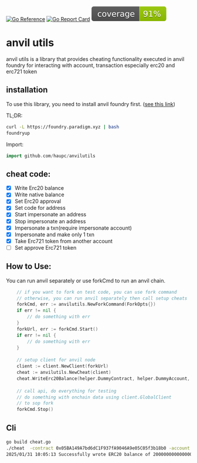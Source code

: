 [![Go Reference](https://pkg.go.dev/badge/github.com/Haupc/anvilutils.svg)](https://pkg.go.dev/github.com/Haupc/anvilutils)
[![Go Report Card](https://goreportcard.com/badge/github.com/haupc/anvilutils)](https://goreportcard.com/report/github.com/haupc/anvilutils)
[![Go Coverage Badge](https://raw.githubusercontent.com/Haupc/anvilutils/badges/.badges/master/coverage.svg)](https://raw.githubusercontent.com/Haupc/anvilutils/badges/.badges/master/coverage.svg)
# anvil utils
anvil utils is a library that provides cheating functionality executed in anvil foundry for interacting with account, transaction especially erc20 and erc721 token

## installation

To use this library, you need to install anvil foundry first. ([see this link](https://book.getfoundry.sh/getting-started/installation))

TL;DR:
```bash
curl -L https://foundry.paradigm.xyz | bash
foundryup
```

Import:
```go
import github.com/haupc/anvilutils
```

## cheat code:

- [x] Write Erc20 balance
- [x] Write native balance
- [x] Set Erc20 approval
- [x] Set code for address
- [x] Start impersonate an address
- [x] Stop impersonate an address
- [x] Impersonate a txn(require impersonate account)
- [x] Impersonate and make only 1 txn
- [x] Take Erc721 token from another account
- [ ] Set approve Erc721 token

## How to Use:

You can run anvil separately or use forkCmd to run an anvil chain.
```go
    // if you want to fork on test code, you can use fork command
    // otherwise, you can run anvil separately then call setup cheats
    forkCmd, err := anvilutils.NewForkCommand(ForkOpts{})
    if err != nil {
        // do something with err
    }
    forkUrl, err := forkCmd.Start()
    if err != nil {
        // do something with err
    }

    // setup client for anvil node
    client := client.NewClient(forkUrl)
    cheat := anvilutils.NewCheat(client)
    cheat.WriteErc20Balance(helper.DummyContract, helper.DummyAccount, big.NewInt(1234567890123))
    
    // call api, do everything for testing
    // do something with onchain data using client.GlobalClient
    // to sop fork
    forkCmd.Stop()
```

## Cli

```bash
go build cheat.go
./cheat  -contract 0x05BA149A7bd6dC1F937fA9046A9e05C05f3b18b0 -account 0x6a956f0AEd3b8625F20d696A5e934A5DE8C27A2C -amount 2000000000000000000000000
2025/01/31 10:05:13 Successfully wrote ERC20 balance of 2000000000000000000000000 tokens for account 0x6a956f0AEd3b8625F20d696A5e934A5DE8C27A2C on contract 0x05BA149A7bd6dC1F937fA9046A9e05C05f3b18b0
```

